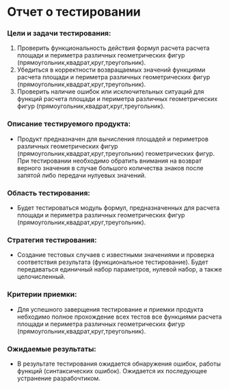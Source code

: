 # Отчет о тестировании
### Цели и задачи тестирования:
1. Проверить функциональность действия формул расчета расчета площади и периметра различных геометрических фигур (прямоугольник,квадрат,круг,треугольник).
2. Убедиться в корректности возвращаемых значений функциями расчета площади и периметра различных геометрических фигур (прямоугольник,квадрат,круг,треугольник).
3. Проверить наличие ошибок или исключительных ситуаций для функций расчета площади и периметра различных геометрических фигур (прямоугольник,квадрат,круг,треугольник).
### Описание тестируемого продукта:
- Продукт предназначен для вычисления площадей и периметров различных геометрических фигур (прямоугольник,квадрат,круг,треугольник) геометрических фигур. При тестировании необходимо обратить внимания на возврат верного значения в случае большого количества знаков после запятой либо передачи нулуевых значений.
### Область тестирования:
- Будет тестироваться модуль формул, предназначенных для расчета площади и периметра различных геометрических фигур (прямоугольник,квадрат,круг,треугольник).
### Стратегия тестирования:
- Создание тестовых случаев с известными значениями и проверка соответствия результата (функциональное тестирование). Будет передаваться единичный набор параметров, нулевой набор, а также целочисленный.
### Критерии приемки:
- Для успешного заверщения тестирование и приемки продукта небходимо полное прохождение всех тестов все функциями расчета площади и периметра различных геометрических фигур (прямоугольник,квадрат,круг,треугольник).
### Ожидаемые результаты:
- В результате тестирования ожидается обнаружения ошибок, работы функций (синтаксических ошибок). Ожидается их последующее устранение разрабочтиком.
